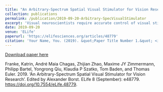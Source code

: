 ```yaml
---
title: "An Arbitrary-Spectrum Spatial Visual Stimulator for Vision Research"
collection: publications
permalink: /publication/2019-09-20-Arbitrary-SpecVisualStimulator
excerpt: 'Visual neuroscientists require accurate control of visual stimulation. However, few stimulator solutions simultaneously offer high spatio-temporal resolution and free control over the spectra of the light sources, because they rely on off-the-shelf technology developed for human trichromatic vision. Importantly, consumer displays fail to drive UV-shifted short wavelength-sensitive photoreceptors, which strongly contribute to visual behaviour in many animals, including mice, zebrafish and fruit flies. Moreover, many non-mammalian species feature more than three spectral photoreceptor types. Here, we present a flexible, spatial visual stimulator with up to six arbitrary spectrum chromatic channels. It combines a standard digital light processing engine with open source hard- and software that can be easily adapted to the experimentalist’s needs. We demonstrate the capability of this general visual stimulator experimentally in the in vitro mouse retinal whole-mount and the in vivo zebrafish. With this work, we intend to start a community effort of sharing and developing a common stimulator design for vision research.'
date: 2019-09-20
venue: 'ELife'
paperurl: 'https://elifesciences.org/articles/48779'
citation: 'Your Name, You. (2019). &quot;Paper Title Number 1.&quot; <i>Venue </i>. 1(1).'
---
```


[Download paper here](https://elifesciences.org/articles/48779)

Franke, Katrin, André Maia Chagas, Zhijian Zhao, Maxime JY Zimmermann, Philipp Bartel, Yongrong Qiu, Klaudia P Szatko, Tom Baden, and Thomas Euler. 2019. ‘An Arbitrary-Spectrum Spatial Visual Stimulator for Vision Research’. Edited by Alexander Borst. ELife 8 (September): e48779. https://doi.org/10.7554/eLife.48779.

